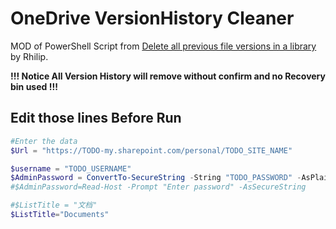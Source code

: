 # OneDrive VersionHistory Cleaner

MOD of PowerShell Script from [Delete all previous file versions in a library](https://gallery.technet.microsoft.com/office/Delete-all-previous-file-fd1ba18a) by Rhilip.



**!!! Notice All Version History will remove without confirm and no Recovery bin used !!!**



## Edit those lines Before Run

```powershell
#Enter the data
$Url = "https://TODO-my.sharepoint.com/personal/TODO_SITE_NAME"

$username = "TODO_USERNAME"
$AdminPassword = ConvertTo-SecureString -String "TODO_PASSWORD" -AsPlainText -Force
#$AdminPassword=Read-Host -Prompt "Enter password" -AsSecureString

#$ListTitle = "文档"
$ListTitle="Documents"
```





